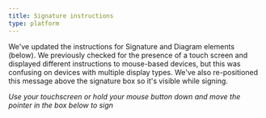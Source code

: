 ```yaml
---
title: Signature instructions
type: platform
---
```


We've updated the instructions for Signature and Diagram elements (below). We previously checked for the presence of a touch screen and displayed different instructions to mouse-based devices, but this was confusing on devices with multiple display types. We've also re-positioned this message above the signature box so it's visible while signing.

*Use your touchscreen or hold your mouse button down and move the pointer in the box below to sign*